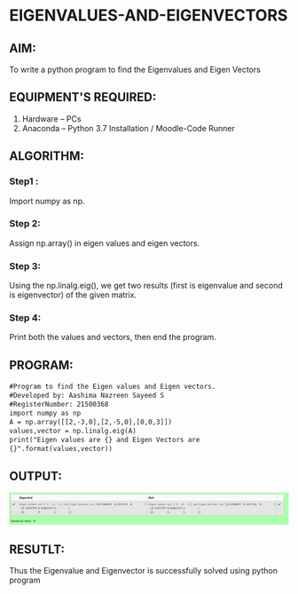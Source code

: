 # EIGENVALUES-AND-EIGENVECTORS

## AIM:
To write a python program to find the Eigenvalues and Eigen Vectors

## EQUIPMENT'S REQUIRED:
1. 	Hardware – PCs
2. 	Anaconda – Python 3.7 Installation / Moodle-Code Runner

## ALGORITHM:
### Step1 : 
Import numpy as np.
### Step 2: 
Assign np.array() in eigen values and eigen vectors.
### Step 3: 
Using the np.linalg.eig(),  we get two results (first is eigenvalue and second is eigenvector) of the given matrix.
### Step 4: 
Print both the values and vectors, then end the program.

## PROGRAM:
```
#Program to find the Eigen values and Eigen vectors.
#Developed by: Aashima Nazreen Sayeed S
#RegisterNumber: 21500368
import numpy as np
A = np.array([[2,-3,0],[2,-5,0],[0,0,3]])
values,vector = np.linalg.eig(A)
print("Eigen values are {} and Eigen Vectors are {}".format(values,vector))
```

## OUTPUT:
![OUTPUT](./output01.png)

## RESUTLT:
Thus the Eigenvalue and Eigenvector is successfully solved using python program
